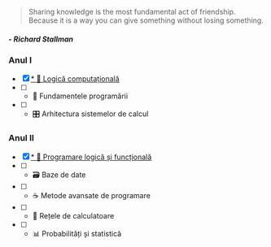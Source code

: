 >Sharing knowledge is the most fundamental act of friendship. Because it is a way you can give something without losing something.
##### - Richard Stallman

### Anul I
- [x] [*  🧮 Logică computațională](https://github.com/Ike28/UBB-FMI-Informatica/tree/main/Anul%20I/Logica%20computationala)
- [ ] *  🐍 Fundamentele programării
- [ ] *  🎛️ Arhitectura sistemelor de calcul

### Anul II
- [x] [*  🦉 Programare logică și funcțională](https://github.com/Ike28/UBB-FMI-Informatica/tree/main/Anul%20II/Programare%20logica%20si%20functionala)
- [ ] *  🗃️ Baze de date
- [ ] *  ☕ Metode avansate de programare
- [ ] *  📡 Rețele de calculatoare
- [ ] *  📊 Probabilități și statistică
